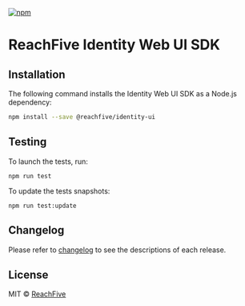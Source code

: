 [![npm](https://img.shields.io/npm/v/@reachfive/identity-ui.svg?color=blue)](https://www.npmjs.com/package/@reachfive/identity-ui)

# ReachFive Identity Web UI SDK

## Installation

The following command installs the Identity Web UI SDK as a Node.js dependency:

```sh
npm install --save @reachfive/identity-ui
```

## Testing

To launch the tests, run:

```
npm run test
```

To update the tests snapshots:

```
npm run test:update
```

## Changelog

Please refer to [changelog](CHANGELOG.md) to see the descriptions of each release.

## License

MIT © [ReachFive](https://reachfive.co/)
